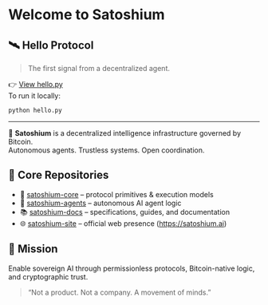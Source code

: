 # Welcome to Satoshium

## 🛰️ Hello Protocol

> The first signal from a decentralized agent.

👉 [View hello.py](hello.py)  
To run it locally:
```bash
python hello.py
```

---

🚀 **Satoshium** is a decentralized intelligence infrastructure governed by Bitcoin.  
Autonomous agents. Trustless systems. Open coordination.

## 🔧 Core Repositories
- 🔑 [satoshium-core](https://github.com/SatoshiumAI/satoshium-core) – protocol primitives & execution models
- 🤖 [satoshium-agents](https://github.com/SatoshiumAI/satoshium-agents) – autonomous AI agent logic
- 📚 [satoshium-docs](https://github.com/SatoshiumAI/satoshium-docs) – specifications, guides, and documentation
- 🌐 [satoshium-site](https://github.com/SatoshiumAI/satoshium-site) – official web presence (https://satoshium.ai)

## 🧠 Mission
Enable sovereign AI through permissionless protocols, Bitcoin-native logic, and cryptographic trust.

> “Not a product. Not a company. A movement of minds.”
